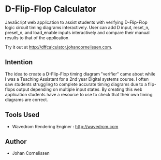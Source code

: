 # D-Flip-Flop Calculator
JavaScript web application to assist students with verifying D-Flip-Flop logic circuit timing diagrams interactively.
User can add D input, reset_n, preset_n, and load_enable inputs interactively and compare their manual results to that of the application.

Try it out at http://dffcalculator.johancornelissen.com.

## Intention
The idea to create a D-Flip-Flop timing diagram "verifier" came about while I was a Teaching Assistant for a 2nd year Digital systems course.
I often saw students struggling to complete accurate timing diagrams due to a flip-flops output depending on multiple input states.
By creating this web application students have a resource to use to check that their own timing diagrams are correct.

## Tools Used
* Wavedrom Rendering Enginer : http://wavedrom.com

## Author
* Johan Cornelissen

